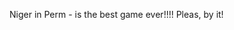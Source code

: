 Niger in Perm - is the best game ever!!!! Pleas, by it!

<!---
Kopokotil3985/Kopokotil3985 is a ✨ special ✨ repository because its `README.md` (this file) appears on your GitHub profile.
You can click the Preview link to take a look at your changes.
--->
